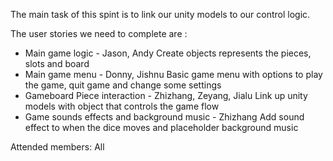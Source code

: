 The main task of this spint is to link our unity models to our control logic. 

The user stories we need to complete are :
- Main game logic - Jason, Andy 
Create objects represents the pieces, slots and board
- Main game menu - Donny, Jishnu
Basic game menu with options to play the game, quit game and change some settings 
- Gameboard Piece interaction - Zhizhang, Zeyang, Jialu
Link up unity models with object that controls the game flow
- Game sounds effects and background music - Zhizhang
Add sound effect to when the dice moves and placeholder background music


Attended members: All 